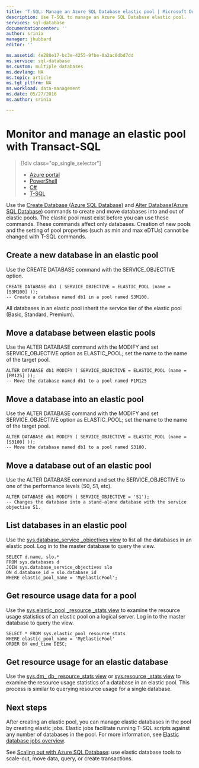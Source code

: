 ```yaml
---
title: 'T-SQL: Manage an Azure SQL Database elastic pool | Microsoft Docs'
description: Use T-SQL to manage an Azure SQL Database elastic pool. 
services: sql-database
documentationcenter: ''
author: srinia
manager: jhubbard
editor: ''

ms.assetid: 4e288e17-bc3e-4255-9fbe-0a2ac0dbd7dd
ms.service: sql-database
ms.custom: multiple databases
ms.devlang: NA
ms.topic: article
ms.tgt_pltfrm: NA
ms.workload: data-management
ms.date: 05/27/2016
ms.author: srinia

---
```

# Monitor and manage an elastic pool with Transact-SQL
> [!div class="op_single_selector"]
> * [Azure portal](sql-database-elastic-pool-manage-portal.md)
> * [PowerShell](sql-database-elastic-pool-manage-powershell.md)
> * [C#](sql-database-elastic-pool-manage-csharp.md)
> * [T-SQL](sql-database-elastic-pool-manage-tsql.md)
>  

Use the [Create Database (Azure SQL Database)](https://msdn.microsoft.com/library/dn268335.aspx) and [Alter Database(Azure SQL Database)](https://msdn.microsoft.com/library/mt574871.aspx) commands to create and move databases into and out of elastic pools. The elastic pool must exist before you can use these commands. These commands affect only databases. Creation of new pools and the setting of pool properties (such as min and max eDTUs) cannot be changed with T-SQL commands.

## Create a new database in an elastic pool
Use the CREATE DATABASE command with the SERVICE_OBJECTIVE option.   

    CREATE DATABASE db1 ( SERVICE_OBJECTIVE = ELASTIC_POOL (name = [S3M100] ));
    -- Create a database named db1 in a pool named S3M100.

All databases in an elastic pool inherit the service tier of the elastic pool (Basic, Standard, Premium). 

## Move a database between elastic pools
Use the ALTER DATABASE command with the MODIFY and set SERVICE\_OBJECTIVE option as ELASTIC\_POOL; set the name to the name of the target pool.

    ALTER DATABASE db1 MODIFY ( SERVICE_OBJECTIVE = ELASTIC_POOL (name = [PM125] ));
    -- Move the database named db1 to a pool named P1M125  

## Move a database into an elastic pool
Use the ALTER DATABASE command with the MODIFY and set SERVICE\_OBJECTIVE option as ELASTIC_POOL; set the name to the name of the target pool.

    ALTER DATABASE db1 MODIFY ( SERVICE_OBJECTIVE = ELASTIC_POOL (name = [S3100] ));
    -- Move the database named db1 to a pool named S3100.

## Move a database out of an elastic pool
Use the ALTER DATABASE command and set the SERVICE_OBJECTIVE to one of the performance levels (S0, S1, etc).

    ALTER DATABASE db1 MODIFY ( SERVICE_OBJECTIVE = 'S1');
    -- Changes the database into a stand-alone database with the service objective S1.

## List databases in an elastic pool
Use the [sys.database\_service \_objectives view](https://msdn.microsoft.com/library/mt712619) to list all the databases in an elastic pool. Log in to the master database to query the view.

    SELECT d.name, slo.*  
    FROM sys.databases d 
    JOIN sys.database_service_objectives slo  
    ON d.database_id = slo.database_id
    WHERE elastic_pool_name = 'MyElasticPool'; 

## Get resource usage data for a pool
Use the [sys.elastic\_pool \_resource \_stats view](https://msdn.microsoft.com/library/mt280062.aspx) to examine the resource usage statistics of an elastic pool on a logical server. Log in to the master database to query the view.

    SELECT * FROM sys.elastic_pool_resource_stats 
    WHERE elastic_pool_name = 'MyElasticPool'
    ORDER BY end_time DESC;

## Get resource usage for an elastic database
Use the [sys.dm\_ db\_ resource\_stats view](https://msdn.microsoft.com/library/dn800981.aspx) or [sys.resource \_stats view](https://msdn.microsoft.com/library/dn269979.aspx) to examine the resource usage statistics of a database in an elastic pool. This process is similar to querying resource usage for a single database.

## Next steps
After creating an elastic pool, you can manage elastic databases in the pool by creating elastic jobs. Elastic jobs facilitate running T-SQL scripts against any number of databases in the pool. For more information, see [Elastic database jobs overview](sql-database-elastic-jobs-overview.md). 

See [Scaling out with Azure SQL Database](sql-database-elastic-scale-introduction.md): use elastic database tools to scale-out, move data, query, or create transactions.

